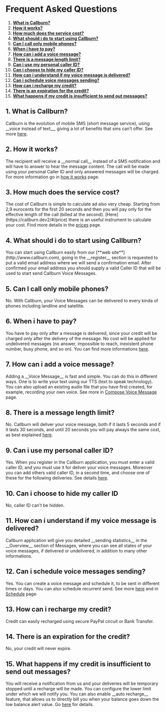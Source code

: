 <h1>Frequent Asked Questions</h1>


1. <a href="#" ng-href="/api#/docs#1">__What is Callburn?__</a>
1. <a href="#" ng-href="/api#/docs#2">__How it works?__</a>
1. <a href="#" ng-href="/api#/docs#3">__How much does the service cost?__</a>
1. <a href="#" ng-href="/api#/docs#4">__What should i do to start using Callburn?__</a>
1. <a href="#" ng-href="/api#/docs#5">__Can I call only mobile phones?__</a>
1. <a href="#" ng-href="/api#/docs#6">__When i have to pay?__</a>
1. <a href="#" ng-href="/api#/docs#7">__How can i add a voice message?__</a>
1. <a href="#" ng-href="/api#/docs#8">__There is a message length limit?__</a>
1. <a href="#" ng-href="/api#/docs#9">__Can i use my personal caller ID?__</a>
1. <a href="#" ng-href="/api#/docs#10">__Can i choose to hide my caller ID?__</a>
1. <a href="#" ng-href="/api#/docs#11">__How can i understand if my voice message is delivered?__</a>
1. <a href="#" ng-href="/api#/docs#12">__Can i schedule voice messages sending?__</a>
1. <a href="#" ng-href="/api#/docs#13">__How can i recharge my credit?__</a>
1. <a href="#" ng-href="/api#/docs#14">__There is an expiration for the credit?__</a>
1. <a href="#" ng-href="/api#/docs#15">__What happens if my credit is insufficient to send out messages?__</a>


<a id="1"></a>
<h2>1. What is Callburn?</h2>
Callburn is the evolution of mobile SMS (short message service), using __voice instead of text__, giving a lot of benefits that sms can’t offer.
See more <a href="#" ui-sref="docs({dir:'what-is-callburn/sms-comparison'})"> here</a>.



<a id="2"></a>
<h2>2. How it works?</h2>
The recipient will receive a __normal call__ instead of a SMS notification and will have to answer to hear the message content. The call will be made using your personal Caller ID and only answered messages will be charged. For more information go in <a href="#" ui-sref="docs({dir:'how-it-works'})"> how it works</a> page.



<a id="3"></a>
<h2>3. How much does the service cost?</h2>
The cost of Callburn is simple to calculate ad also very cheap. Starting from 2,9 eurocents for the first 20 seconds and then you will pay only for the effective length of the call (billed at the second).  
[Here](https://callburn.dev2/#/price) there is an useful instrument to calculate your cost. Find more details in the <a href="#" ui-sref="docs({dir:'prices'})"> prices</a> page. 



<a id="4"></a>
<h2>4. What should i do to start using Callburn?</h2>
You can start using Callburn easily from our [**web site**](http://www.callburn.com), going in the __register__ section is requested to put a valid email address where we will send a confirmation email. After confirmed your email address you should supply a valid Caller ID that will be used to start send Callburn Voice Messages.   



<a id="5"></a>
<h2>5. Can I call only mobile phones?</h2>
No. With Callburn, your Voice Messages can be delivered to every kinda of phones including landline and satellite. 



<a id="6"></a>
<h2>6. When i have to pay?</h2>
You have to pay only after a message is delivered, since your credit will be charged only after the delivery of the message. No cost will be applied for undelivered messages (no answer, impossible to reach, inexistent phone number, busy phone, and so on). You can find more informations <a href="#" ui-sref="docs({dir:'prices'})"> here</a>.



<a id="7"></a>
<h2>7. How can i add a voice message?</h2>
Adding a __Voice Message__ is fast and simple. You can do this in different ways. One is to write your text using our TTS (text to speak technology). You can also upload an existing audio file that you have first created, for example, recording your own voice. See more in <a href="#" ui-sref="docs({dir:'how-to-use/message-creation'})"> Compose Voice Message</a> page.



<a id="8"></a>
<h2>8. There is a message length limit?</h2>
No. Callburn will deliver your voice message, both if it lasts 5 seconds and if it lasts 30 seconds, and until 20 seconds you will pay always the same cost, as best explained <a href="#" ui-sref="docs({dir:'prices'})"> here</a>.



<a id="9"></a>
<h2>9. Can i use my personal caller ID?</h2>
Yes. When you register in the Callburn application, you must enter a valid caller ID, and you must use it for deliver your voice messages. Moreover you can add others valid caller ID, in a second time, and choose one of these for the following deliveries.  See details <a href="#" ui-sref="docs({dir:'how-to-use/message-delivery'})"> here</a>.



<a id="10"></a>
<h2>10. Can i choose to hide my caller ID</h2>
No, caller ID can’t be hidden. 



<a id="11"></a>
<h2>11. How can i understand if my voice message is delivered?</h2>
Callburn application will give you detailed __sending statistics__ in the __Overview__ section of Messages, where you can see all states of your voice messages, if delivered or undelivered, in addition to many other informations. 
 


<a id="12"></a>
<h2>12. Can i schedule voice messages sending?</h2>
Yes. You can create a voice message and schedule it, to be sent in different times or days. You can also schedule recurrent send. See more <a href="#" ui-sref="docs({dir:'how-to-use/message-delivery'})"> here</a> and in <a href="#" ui-sref="docs({dir:'schedule'})"> Schedule</a> page.



<a id="13"></a>
<h2>13. How can i recharge my credit?</h2>
Credit can easily recharged using secure PayPal circuit or Bank Transfer.



<a id="14"></a>
<h2>14. There is an expiration for the credit?</h2>
No, your credit will never expire.



<a id="15"></a>
<h2>15. What happens if my credit is insufficient to send out messages?</h2>
You will receive a notification from us and your deliveries will be temporary stopped until a recharge will be made. You can configure the lower limit under which we will notify you. You can also enable __auto recharge__ feature, that allows us to directly bill you when your balance goes down the low balance alert value. Go <a href="#" ui-sref="docs({dir:'prices'})"> here</a> for details.

